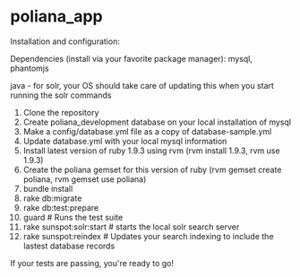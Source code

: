 poliana_app
===========

Installation and configuration:

Dependencies (install via your favorite package manager):
mysql, phantomjs

java - for solr, your OS should take care of updating this when you start running the solr commands

1. Clone the repository
2. Create poliana_development database on your local installation of mysql
3. Make a config/database.yml file as a copy of database-sample.yml
4. Update database.yml with your local mysql information
5. Install latest version of ruby 1.9.3 using rvm (rvm install 1.9.3, rvm use 1.9.3)
6. Create the poliana gemset for this version of ruby (rvm gemset create poliana, rvm gemset use poliana)
7. bundle install
8. rake db:migrate
9. rake db:test:prepare
10. guard # Runs the test suite
11. rake sunspot:solr:start # starts the local solr search server
12. rake sunspot:reindex # Updates your search indexing to include the lastest database records

If your tests are passing, you're ready to go!
